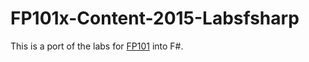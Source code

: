 # FP101x-Content-2015-Labsfsharp

This is a port of the labs for [FP101](https://www.edx.org/course/introduction-functional-programming-delftx-fp101x-0) into F#.
